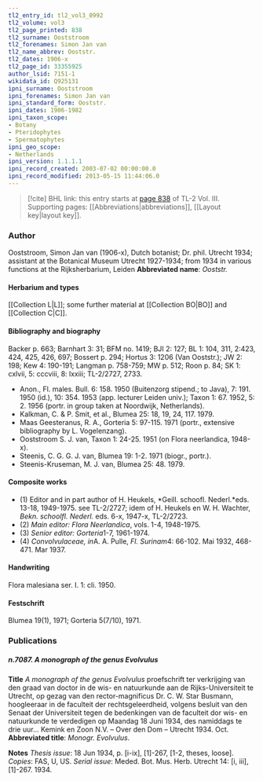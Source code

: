 ```yaml
---
tl2_entry_id: tl2_vol3_0992
tl2_volume: vol3
tl2_page_printed: 838
tl2_surname: Ooststroom
tl2_forenames: Simon Jan van
tl2_name_abbrev: Ooststr.
tl2_dates: 1906-x
tl2_page_id: 33355925
author_lsid: 7151-1
wikidata_id: Q925131
ipni_surname: Ooststroom
ipni_forenames: Simon Jan van
ipni_standard_form: Ooststr.
ipni_dates: 1906-1982
ipni_taxon_scope: 
- Botany
- Pteridophytes
- Spermatophytes
ipni_geo_scope: 
- Netherlands
ipni_version: 1.1.1.1
ipni_record_created: 2003-07-02 00:00:00.0
ipni_record_modified: 2013-05-15 11:44:06.0
---
```



> [!cite] BHL link: this entry starts at [page 838](https://www.biodiversitylibrary.org/page/33355925) of TL-2 Vol. III.
> Supporting pages: [[Abbreviations|abbreviations]], [[Layout key|layout key]].

### Author

Ooststroom, Simon Jan van (1906-x), Dutch botanist; Dr. phil. Utrecht 1934; assistant at the Botanical Museum Utrecht 1927-1934; from 1934 in various functions at the Rijksherbarium, Leiden 
**Abbreviated name**: *Ooststr.*

#### Herbarium and types

[[Collection L|L]]; some further material at [[Collection BO|BO]] and [[Collection C|C]].

#### Bibliography and biography

Backer p. 663; Barnhart 3: 31; BFM no. 1419; BJI 2: 127; BL 1: 104, 311, 2:423, 424, 425, 426, 697; Bossert p. 294; Hortus 3: 1206 (Van Ooststr.); JW 2: 198; Kew 4: 190-191; Langman p. 758-759; MW p. 512; Roon p. 84; SK 1: cxlvii, 5: cccviii, 8: lxxiii; TL-2/2727, 2733.
- Anon., Fl. males. Bull. 6: 158. 1950 (Buitenzorg stipend.; to Java), 7: 191. 1950 (id.), 10: 354. 1953 (app. lecturer Leiden univ.); Taxon 1: 67. 1952, 5: 2. 1956 (portr. in group taken at Noordwijk, Netherlands).
- Kalkman, C. & P. Smit, et al., Blumea 25: 18, 19, 24, 117. 1979.
- Maas Geesteranus, R. A., Gorteria 5: 97-115. 1971 (portr., extensive bibliography by L. Vogelenzang).
- Ooststroom S. J. van, Taxon 1: 24-25. 1951 (on Flora neerlandica, 1948-x).
- Steenis, C. G. G. J. van, Blumea 19: 1-2. 1971 (biogr., portr.).
- Steenis-Kruseman, M. J. van, Blumea 25: 48. 1979.

#### Composite works

- (1) Editor and in part author of H. Heukels, *Geill. schoofl. Nederl.*eds. 13-18, 1949-1975. see TL-2/2727; idem of H. Heukels en W. H. Wachter, *Bekn. schoolfl. Nederl.* eds. 6-x, 1947-x, TL-2/2723.
- (2) *Main editor: Flora Neerlandica*, vols. 1-4, 1948-1975.
- (3) *Senior editor: Gorteria*1-7, 1961-1974.
- (4) *Convolvulaceae, in*A. A. Pulle, *Fl. Surinam*4: 66-102. Mai 1932, 468-471. Mar 1937.

#### Handwriting

Flora malesiana ser. I. 1: cli. 1950.

#### Festschrift

Blumea 19(1), 1971; Gorteria 5(7/10), 1971.

### Publications

##### n.7087. A monograph of the genus Evolvulus

**Title**
*A monograph of the genus Evolvulus* proefschrift ter verkrijging van den graad van doctor in de wis- en natuurkunde aan de Rijks-Universiteit te Utrecht, op gezag van den rector-magnificus Dr. C. W. Star Busmann, hoogleeraar in de faculteit der rechtsgeleerdheid, volgens besluit van den Senaat der Universiteit tegen de bedenkingen van de faculteit dor wis- en natuurkunde te verdedigen op Maandag 18 Juni 1934, des namiddags te drie uur... Kemink en Zoon N.V. – Over den Dom – Utrecht 1934. Oct.
**Abbreviated title**: *Monogr. Evolvulus*.

**Notes**
*Thesis issue*: 18 Jun 1934, p. \[i-ix\], \[1\]-267, \[1-2, theses, loose\]. *Copies*: FAS, U, US.
*Serial issue*: Meded. Bot. Mus. Herb. Utrecht 14: \[i, iii\], \[1\]-267. 1934.


